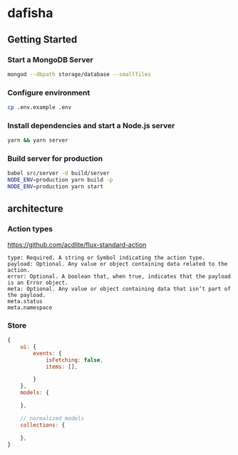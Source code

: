 # dafisha

## Getting Started

### Start a MongoDB Server

```bash
mongod --dbpath storage/database --smallfiles
```


### Configure environment

```bash
cp .env.example .env
```


### Install dependencies and start a Node.js server

```bash
yarn && yarn server
```

### Build server for production

```sh
babel src/server -d build/server
NODE_ENV=production yarn build -p
NODE_ENV=production yarn start
```


## architecture

### Action types

https://github.com/acdlite/flux-standard-action

```
type: Required. A string or Symbol indicating the action type.
payload: Optional. Any value or object containing data related to the action.
error: Optional. A boolean that, when true, indicates that the payload is an Error object.
meta: Optional. Any value or object containing data that isn’t part of the payload.
meta.status
meta.namespace
```


### Store

```js
{
    ui: {
        events: {
            isFetching: false,
            items: [],

        }
    },
    models: {

    },

    // normalized models
    collections: {

    },
}
```
